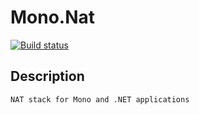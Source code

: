 Mono.Nat
========

[![Build status](https://ci.appveyor.com/api/projects/status?id=ji0fbdgaxpa7bvc0)](https://ci.appveyor.com/project/mono-nat)


Description
-----------
    NAT stack for Mono and .NET applications
